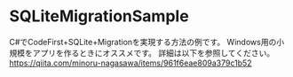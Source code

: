 # SQLiteMigrationSample
C#でCodeFirst+SQLite+Migrationを実現する方法の例です。
Windows用の小規模をアプリを作るときにオススメです。
詳細は以下を参照してください。
https://qiita.com/minoru-nagasawa/items/961f6eae809a379c1b52
